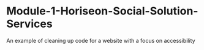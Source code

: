 # Module-1-Horiseon-Social-Solution-Services
An example of cleaning up code for a website with a focus on accessibility
